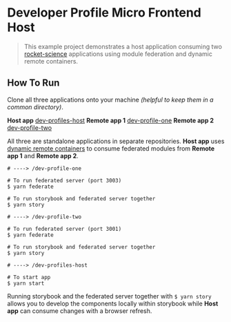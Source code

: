 # Developer Profile Micro Frontend Host

> This example project demonstrates a host application consuming two [rocket-science](https://github.com/SketchLagoon/rocket-science) applications using module federation and dynamic remote containers.

## How To Run

Clone all three applications onto your machine _(helpful to keep them in a common directory)_.

**Host app** [dev-profiles-host](https://github.com/ahoward2/dev-profiles-host)
**Remote app 1** [dev-profile-one](https://github.com/ahoward2/dev-profile-one)
**Remote app 2** [dev-profile-two](https://github.com/ahoward2/dev-profile-two)

All three are standalone applications in separate repositories. **Host app** uses [dynamic remote containers](https://webpack.js.org/concepts/module-federation/#dynamic-remote-containers) to consume federated modules from **Remote app 1** and **Remote app 2**.

```
# ----> /dev-profile-one

# To run federated server (port 3003)
$ yarn federate

# To run storybook and federated server together
$ yarn story
```

```
# ----> /dev-profile-two

# To run federated server (port 3001)
$ yarn federate

# To run storybook and federated server together
$ yarn story
```

```
# ----> /dev-profiles-host

# To start app
$ yarn start
```

Running storybook and the federated server together with `$ yarn story` allows you to develop the components locally within storybook while **Host app** can consume changes with a browser refresh.
